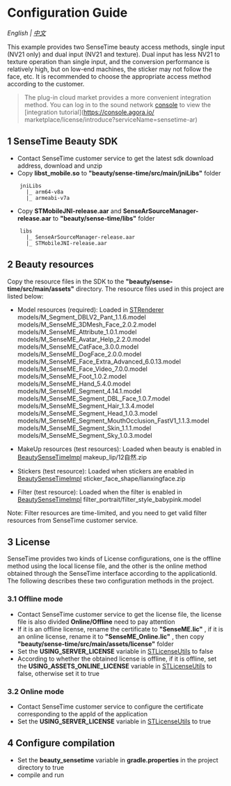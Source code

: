# Configuration Guide
*English | [中文](README.zh.md)*

This example provides two SenseTime beauty access methods, single input (NV21 only) and dual input (NV21 and texture). Dual input has less NV21 to texture operation than single input, and the conversion performance is relatively high, but on low-end machines, the sticker may not follow the face, etc. It is recommended to choose the appropriate access method according to the customer.
> The plug-in cloud market provides a more convenient integration method. You can log in to the sound network [console](https://console.agora.io/) to view the [integration tutorial](https://console.agora.io/ marketplace/license/introduce?serviceName=sensetime-ar)

## 1 SenseTime Beauty SDK

- Contact SenseTime customer service to get the latest sdk download address, download and unzip
- Copy **libst_mobile.so** to **"beauty/sense-time/src/main/jniLibs"** folder
```
    jniLibs
      |_ arm64-v8a         
      |_ armeabi-v7a
```
- Copy **STMobileJNI-release.aar** and **SenseArSourceManager-release.aar** to **"beauty/sense-time/libs"** folder
```
    libs
      |_ SenseArSourceManager-release.aar         
      |_ STMobileJNI-release.aar
```

## 2 Beauty resources

Copy the resource files in the SDK to the **"beauty/sense-time/src/main/assets"** directory. The resource files used in this project are listed below:

- Model resources (required): Loaded in [STRenderer](src/main/java/com/sensetime/effects/STRenderer.java)
  models/M_Segment_DBLV2_Pant_1.1.6.model
  models/M_SenseME_3DMesh_Face_2.0.2.model
  models/M_SenseME_Attribute_1.0.1.model
  models/M_SenseME_Avatar_Help_2.2.0.model
  models/M_SenseME_CatFace_3.0.0.model
  models/M_SenseME_DogFace_2.0.0.model
  models/M_SenseME_Face_Extra_Advanced_6.0.13.model
  models/M_SenseME_Face_Video_7.0.0.model
  models/M_SenseME_Foot_1.0.2.model
  models/M_SenseME_Hand_5.4.0.model
  models/M_SenseME_Segment_4.14.1.model
  models/M_SenseME_Segment_DBL_Face_1.0.7.model
  models/M_SenseME_Segment_Hair_1.3.4.model
  models/M_SenseME_Segment_Head_1.0.3.model
  models/M_SenseME_Segment_MouthOcclusion_FastV1_1.1.3.model
  models/M_SenseME_Segment_Skin_1.1.1.model
  models/M_SenseME_Segment_Sky_1.0.3.model

- MakeUp resources (test resources): Loaded when beauty is enabled in [BeautySenseTimeImpl](src/main/java/io/agora/beauty/sensetime/BeautySenseTimeImpl.java)
  makeup_lip/12自然.zip

- Stickers (test resource): Loaded when stickers are enabled in [BeautySenseTimeImpl](src/main/java/io/agora/beauty/sensetime/BeautySenseTimeImpl.java)
  sticker_face_shape/lianxingface.zip

- Filter (test resource): Loaded when the filter is enabled in [BeautySenseTimeImpl](src/main/java/io/agora/beauty/sensetime/BeautySenseTimeImpl.java)
  filter_portrait/filter_style_babypink.model

Note: Filter resources are time-limited, and you need to get valid filter resources from SenseTime customer service.

## 3 License

SenseTime provides two kinds of License configurations, one is the offline method using the local license file, and the other is the online method obtained through the SenseTime interface according to the applicationId. The following describes these two configuration methods in the project.

### 3.1 Offline mode
- Contact SenseTime customer service to get the license file, the license file is also divided **Online/Offline** need to pay attention
- If it is an offline license, rename the certificate to **"SenseME.lic"** , if it is an online license, rename it to **"SenseME_Online.lic"** , then copy **"beauty/sense-time/src/main/assets/license"** folder
- Set the **USING_SERVER_LICENSE** variable in [STLicenseUtils](src/main/java/com/sensetime/effects/utils/STLicenseUtils.java) to false
- According to whether the obtained license is offline, if it is offline, set the **USING_ASSETS_ONLINE_LICENSE** variable in [STLicenseUtils](src/main/java/com/sensetime/effects/utils/STLicenseUtils.java) to false, otherwise set it to true


### 3.2 Online mode
- Contact SenseTime customer service to configure the certificate corresponding to the appId of the application
- Set the **USING_SERVER_LICENSE** variable in [STLicenseUtils](src/main/java/com/sensetime/effects/utils/STLicenseUtils.java) to true

## 4 Configure compilation

- Set the **beauty_sensetime** variable in **gradle.properties** in the project directory to true
- compile and run


